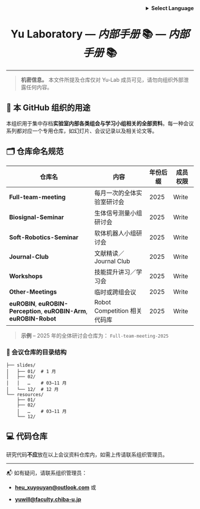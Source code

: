 <!-- Language selector -->

<div align="right">
  <details>
    <summary><strong>Select Language</strong></summary>
    <p>
      <a href="README_internal.md">English</a><br>
      <a href="README_internal.ja.md">日本語</a><br>
      <strong>中文</strong>
    </p>
  </details>
</div>

<h1 align="center">Yu Laboratory — <em>内部手册</em> 📚 — <em>内部手册</em> 📚</h1>

---

> **机密信息。** 本文件所提及仓库仅对 Yu‑Lab 成员可见，请勿向组织外部泄露任何内容。

## 📌 本 GitHub 组织的用途

本组织用于集中存档**实验室内部各类组会与学习小组相关的全部资料**。每一种会议系列都对应一个专用仓库，如幻灯片、会议记录以及相关论文等。

## 🗂️ 仓库命名规范

| 仓库名 | 内容 | 年份后缀 | 成员权限 |
| --- | --- | --- | --- |
| **Full-team-meeting** | 每月一次的全体实验室研讨会 | 2025 | Write |
| **Biosignal-Seminar** | 生体信号测量小组研讨会 | 2025 | Write |
| **Soft-Robotics-Seminar** | 软体机器人小组研讨会 | 2025 | Write |
| **Journal-Club** | 文献精读／Journal Club | 2025 | Write |
| **Workshops** | 技能提升讲习／学习会 | 2025 | Write |
| **Other-Meetings** | 临时或跨组会议 | 2025 | Write |
| **euROBIN**, **euROBIN-Perception**, **euROBIN-Arm**, **euROBIN-Robot** | Robot Competition 相关代码库 | 2025 | Write |

> **示例** – 2025 年的全体研讨会仓库为： `Full-team-meeting-2025`

### 📁 会议仓库的目录结构

```
├── slides/
│   ├── 01/  # 1 月
│   ├── 02/
│   │   …    # 03–11 月
│   └── 12/  # 12 月
└── resources/
    ├── 01/
    ├── 02/
    │   …    # 03–11 月
    └── 12/
```

## 💻 代码仓库

研究代码**不应**放在以上会议资料仓库内，如需上传请联系组织管理员。

---

📬 如有疑问，请联系组织管理员：

- **[heu_xuyouyan@outlook.com](mailto:infrastructure@yu-lab.local)** 或
  
- **[yuwill@faculty.chiba-u.jp](mailto:infrastructure@yu-lab.local)**
